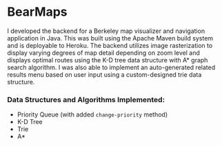 # BearMaps

I developed the backend for a Berkeley map visualizer and navigation application in Java. This was built using the Apache Maven build system and is deployable to Heroku. The backend utilizes image rasterization to display varying degrees of map detail depending on zoom level and displays optimal routes using the K-D tree data structure with A* graph search algorithm. I was also able to implement an auto-generated related results menu based on user input using a custom-designed trie data structure.

### Data Structures and Algorithms Implemented:
- Priority Queue (with added `change-priority` method)
- K-D Tree
- Trie
- A* 
